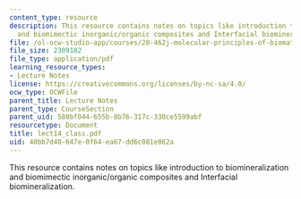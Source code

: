 ```yaml
---
content_type: resource
description: This resource contains notes on topics like introduction to biomineralization
  and biomimectic inorganic/organic composites and Interfacial biomineralization.
file: /ol-ocw-studio-app/courses/20-462j-molecular-principles-of-biomaterials-spring-2006/40bb7d48647e0f64ea67dd6c081e862a_lect14_class.pdf
file_size: 2309182
file_type: application/pdf
learning_resource_types:
- Lecture Notes
license: https://creativecommons.org/licenses/by-nc-sa/4.0/
ocw_type: OCWFile
parent_title: Lecture Notes
parent_type: CourseSection
parent_uid: 588bf044-655b-8b76-317c-330ce5599abf
resourcetype: Document
title: lect14_class.pdf
uid: 40bb7d48-647e-0f64-ea67-dd6c081e862a
---
```

This resource contains notes on topics like introduction to biomineralization and biomimectic inorganic/organic composites and Interfacial biomineralization.